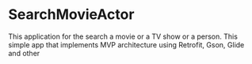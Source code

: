 # SearchMovieActor
This application for the search a movie or a TV show or a person. This  simple app that implements MVP architecture using Retrofit, Gson, Glide and other
